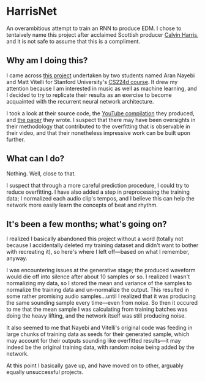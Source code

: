 # HarrisNet
An overambitious attempt to train an RNN to produce EDM. I chose to tentaively name this project after acclaimed
Scottish producer [Calvin Harris](https://en.wikipedia.org/wiki/Calvin_Harris), and it is not safe to assume that
this is a compliment.

## Why am I doing this?
I came across [this project](https://github.com/MattVitelli/GRUV) undertaken by two students named Aran Nayebi
and Matt Vitelli for Stanford University's [CS224d course](https://cs224d.stanford.edu/). It drew my attention
because I am interested in music as well as machine learning, and I decided to try to replicate their results
as an exercise to become acquainted with the recurrent neural network architecture.  

I took a look at their source code, the [YouTube compilation](https://www.youtube.com/watch?v=0VTI1BBLydE) they
produced, and [the paper](https://github.com/MattVitelli/GRUV) they wrote. I suspect that there may have been
oversights in their methodology that contributed to the overfitting that is observable in their video, and that
their nonetheless impressive work can be built upon further.


## What can I do?
Nothing. Well, close to that.  

I suspect that through a more careful prediction procedure, I could try to reduce overfitting. I have also added
a step in preprocessing the training data; I normalized each audio clip's tempos, and I believe this can help the
network more easily learn the concepts of beat and rhythm.

## It's been a few months; what's going on?
I realized I basically abandoned this project without a word (totally not because I accidentally deleted my training dataset and didn't want to bother with recreating it), so here's where I left off—based on what I remember, anyway.

I was encountering issues at the generative stage; the produced waveform would die off into silence after about 10 samples or so. I realized I wasn't normalizing my data, so I stored the mean and variance of the samples to normalize the training data and un-normalize the output. This resulted in some rather promising audio samples...until I realized that it was producing the same sounding sample every time—even from noise. So then it occured to me that the mean sample I was calculating from training batches was doing the heavy lifting, and the network itself was still producing noise.

It also seemed to me that Nayebi and Vitelli's original code was feeding in large chunks of training data as seeds for their generated sample, which may account for their outputs sounding like overfitted results—it may indeed be the original training data, with random noise being added by the network.

At this point I basically gave up, and have moved on to other, arguably equally unsuccessful projects.
